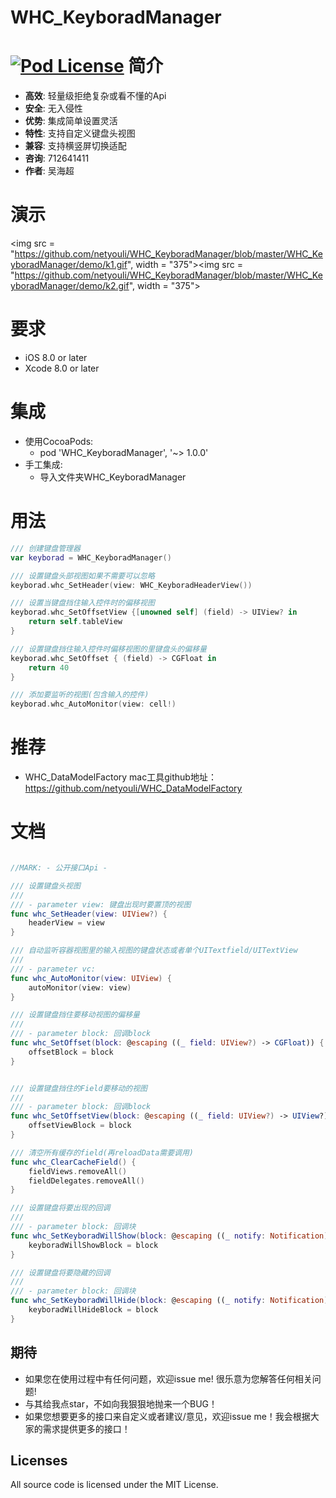 WHC_KeyboradManager
==============
[![Pod License](http://img.shields.io/cocoapods/l/WHC_Model.svg?style=flat)](https://opensource.org/licenses/MIT)
简介
==============
- **高效**: 轻量级拒绝复杂或看不懂的Api
- **安全**: 无入侵性
- **优势**: 集成简单设置灵活
- **特性**: 支持自定义键盘头视图
- **兼容**: 支持横竖屏切换适配
- **咨询**: 712641411
- **作者**: 吴海超

演示
==============
<img src = "https://github.com/netyouli/WHC_KeyboradManager/blob/master/WHC_KeyboradManager/demo/k1.gif", width = "375"><img src = "https://github.com/netyouli/WHC_KeyboradManager/blob/master/WHC_KeyboradManager/demo/k2.gif", width = "375">


要求
==============
* iOS 8.0 or later
* Xcode 8.0 or later

集成
==============
* 使用CocoaPods:
  -  pod 'WHC_KeyboradManager', '~> 1.0.0'
* 手工集成:
  -  导入文件夹WHC_KeyboradManager

用法
==============

```Swift
/// 创建键盘管理器
var keyborad = WHC_KeyboradManager()

/// 设置键盘头部视图如果不需要可以忽略
keyborad.whc_SetHeader(view: WHC_KeyboradHeaderView())

/// 设置当键盘挡住输入控件时的偏移视图
keyborad.whc_SetOffsetView {[unowned self] (field) -> UIView? in
    return self.tableView
}

/// 设置键盘挡住输入控件时偏移视图的里键盘头的偏移量
keyborad.whc_SetOffset { (field) -> CGFloat in
    return 40
}

/// 添加要监听的视图(包含输入的控件)
keyborad.whc_AutoMonitor(view: cell!)
```

推荐
==============
- WHC_DataModelFactory mac工具github地址：https://github.com/netyouli/WHC_DataModelFactory

文档
==============
```Swift

//MARK: - 公开接口Api -

/// 设置键盘头视图
///
/// - parameter view: 键盘出现时要置顶的视图
func whc_SetHeader(view: UIView?) {
    headerView = view
}

/// 自动监听容器视图里的输入视图的键盘状态或者单个UITextfield/UITextView
///
/// - parameter vc:
func whc_AutoMonitor(view: UIView) {
    autoMonitor(view: view)
}

/// 设置键盘挡住要移动视图的偏移量
///
/// - parameter block: 回调block
func whc_SetOffset(block: @escaping ((_ field: UIView?) -> CGFloat)) {
    offsetBlock = block
}


/// 设置键盘挡住的Field要移动的视图
///
/// - parameter block: 回调block
func whc_SetOffsetView(block: @escaping ((_ field: UIView?) -> UIView?)) {
    offsetViewBlock = block
}

/// 清空所有缓存的field(再reloadData需要调用)
func whc_ClearCacheField() {
    fieldViews.removeAll()
    fieldDelegates.removeAll()
}

/// 设置键盘将要出现的回调
///
/// - parameter block: 回调块
func whc_SetKeyboradWillShow(block: @escaping ((_ notify: Notification) -> Void)) {
    keyboradWillShowBlock = block
}

/// 设置键盘将要隐藏的回调
///
/// - parameter block: 回调块
func whc_SetKeyboradWillHide(block: @escaping ((_ notify: Notification) -> Void)) {
    keyboradWillHideBlock = block
}
```
## <a id="期待"></a>期待

- 如果您在使用过程中有任何问题，欢迎issue me! 很乐意为您解答任何相关问题!
- 与其给我点star，不如向我狠狠地抛来一个BUG！
- 如果您想要更多的接口来自定义或者建议/意见，欢迎issue me！我会根据大家的需求提供更多的接口！

## Licenses
All source code is licensed under the MIT License.
